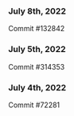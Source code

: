 ### July 8th, 2022

Commit #132842

### July 5th, 2022

Commit #314353


### July 4th, 2022

Commit #72281
